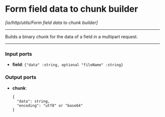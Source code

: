 # Form field data to chunk builder

_[io/http/utils/Form field data to chunk builder]_

---

Builds a binary chunk for the data of a field in a multipart request.<br>

---

### Input ports

* __field__: ` {"data" :string, optional "fileName" :string} `

### Output ports

* __chunk__: 
    ```
    {
      "data": string,
      "encoding": "utf8" or "base64"
    }
    ```

